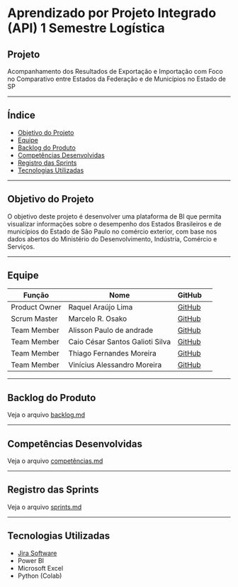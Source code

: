 #   Aprendizado por Projeto Integrado (API) 1 Semestre Logística

##   Projeto

Acompanhamento dos Resultados de Exportação e Importação com Foco no Comparativo entre Estados da Federação e de Municípios no Estado de SP


---

##   Índice
- [Objetivo do Projeto](#objetivo-do-projeto)
- [Equipe](#equipe)
- [Backlog do Produto](#backlog-do-produto)
- [Competências Desenvolvidas](#competências-desenvolvidas)
- [Registro das Sprints](#registro-das-sprints)
- [Tecnologias Utilizadas](#tecnologias-utilizadas)

---

##   Objetivo do Projeto

O objetivo deste projeto é desenvolver uma plataforma de BI que permita visualizar informações sobre o desempenho
dos Estados Brasileiros e de municípios do Estado de São Paulo no comércio exterior, com base nos dados abertos do
Ministério do Desenvolvimento, Indústria, Comércio e Serviços.


---

##   Equipe
| Função         | Nome     | GitHub | |
|----------------|----------|----------|--------|
| Product Owner  | Raquel Araújo Lima  | [GitHub]() | |
| Scrum Master   | Marcelo R. Osako | [GitHub](marceloosako-mo) | |
| Team Member    | Alisson Paulo de andrade  | [GitHub](https://github.com/alisson051013) |  |
| Team Member    | Caio César Santos Galioti Silva  | [GitHub]() |  |
| Team Member    | Thiago Fernandes Moreira | [GitHub]() |  |
| Team Member    | Vinícius Alessandro Moreira  | [GitHub]()|  |

---

##   Backlog do Produto
Veja o arquivo [backlog.md](backlog.md)

---

##   Competências Desenvolvidas
Veja o arquivo [competências.md](competências.md)

---

##   Registro das Sprints
Veja o arquivo [sprints.md](sprints.md)

---

##   Tecnologias Utilizadas
- [Jira Software](https://fatec-g4-log.atlassian.net/)  
- Power BI
- Microsoft Excel  
- Python (Colab) 
  


